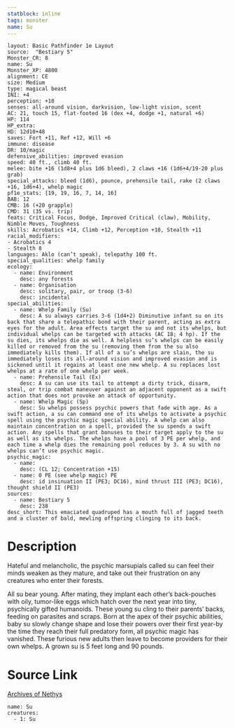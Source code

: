 ```yaml
---
statblock: inline
tags: monster
name: Su
---
```

```statblock
layout: Basic Pathfinder 1e Layout
source:  "Bestiary 5"
Monster_CR: 8
name: Su
Monster_XP: 4800
alignment: CE
size: Medium
type: magical beast
INI: +4
perception: +10
senses: all-around vision, darkvision, low-light vision, scent
AC: 21, touch 15, flat-footed 16 (dex +4, dodge +1, natural +6)
HP: 114
HP_extra: 
HD: 12d10+48
saves: Fort +11, Ref +12, Will +6
immune: disease
DR: 10/magic
defensive_abilities: improved evasion
speed: 40 ft., climb 40 ft.
melee: bite +16 (1d8+4 plus 1d6 bleed), 2 claws +16 (1d6+4/19-20 plus grab)
special_attacks: bleed (1d6), pounce, prehensile tail, rake (2 claws +16, 1d6+4), whelp magic
pf1e_stats: [19, 19, 16, 7, 14, 16]
BAB: 12
CMB: 16 (+20 grapple)
CMD: 31 (35 vs. trip)
feats: Critical Focus, Dodge, Improved Critical (claw), Mobility, Nimble Moves, Toughness
skills: Acrobatics +14, Climb +12, Perception +10, Stealth +11
racial_modifiers:
- Acrobatics 4
- Stealth 8
languages: Aklo (can’t speak), telepathy 100 ft.
special_qualities: whelp family
ecology:
  - name: Environment
    desc: any forests
  - name: Organisation
    desc: solitary, pair, or troop (3-6)
    desc: incidental
special_abilities:
  - name: Whelp Family (Su)
    desc: A su always carries 3-6 (1d4+2) Diminutive infant su on its back that share a telepathic bond with their parent, acting as extra eyes for the adult. Area effects target the su and not its whelps, but individual whelps can be targeted with attacks (AC 18; 4 hp). If the su dies, its whelps die as well. A helpless su’s whelps can be easily killed or removed from the su (removing them from the su also immediately kills them). If all of a su’s whelps are slain, the su immediately loses its all-around vision and improved evasion and is sickened until it regains at least one new whelp. A su replaces lost whelps at a rate of one whelp per week.
  - name: Prehensile Tail (Ex)
    desc: A su can use its tail to attempt a dirty trick, disarm, steal, or trip combat maneuver against an adjacent opponent as a swift action that does not provoke an attack of opportunity.
  - name: Whelp Magic (Sp)
    desc: Su whelps possess psychic powers that fade with age. As a swift action, a su can command one of its whelps to activate a psychic spell using the psychic magic special ability. A whelp can also maintain concentration on a spell, provided the su spends a swift action. Any spells that grant bonuses to their target apply to the su as well as its whelps. The whelps have a pool of 3 PE per whelp, and each time a whelp dies the remaining pool reduces by 3. A su with no whelps can’t use psychic magic.
psychic_magic:
  - name:
    desc: (CL 12; Concentration +15)
  - name: 0 PE (see whelp magic) PE
    desc: id insinuation II (PE3; DC16), mind thrust III (PE3; DC16), thought shield II (PE3)
sources:
  - name: Bestiary 5
    desc: 238
desc_short: This emaciated quadruped has a mouth full of jagged teeth and a cluster of bald, mewling offspring clinging to its back.
```
# Description
Hateful and melancholic, the psychic marsupials called su can feel their minds weaken as they mature, and take out their frustration on any creatures who enter their forests.

 All su bear young. After mating, they implant each other’s back-pouches with oily, tumor-like eggs which hatch over the next year into tiny, psychically gifted humanoids. These young su cling to their parents’ backs, feeding on parasites and scraps. Born at the apex of their psychic abilities, baby su slowly change shape and lose their powers over their first year-by the time they reach their full predatory form, all psychic magic has vanished. These furious new adults then leave to become providers for their own whelps. A grown su is 5 feet long and 90 pounds.
# Source Link
[Archives of Nethys](https://aonprd.com/MonsterDisplay.aspx?ItemName=Su)
```encounter-table
name: Su
creatures:
  - 1: Su
```
